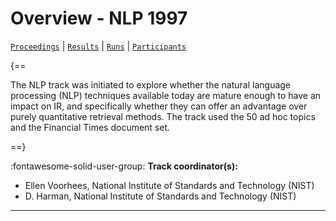 # Overview - NLP 1997

[`Proceedings`](./proceedings.md) | [`Results`](./results.md) | [`Runs`](./runs.md) | [`Participants`](./participants.md)

{==

The NLP track was initiated to explore whether the natural language processing (NLP) techniques available today are mature enough to have an impact on IR, and specifically whether they can offer an advantage over purely quantitative retrieval methods. The track used the 50 ad hoc topics and the Financial Times document set.

==}

:fontawesome-solid-user-group: **Track coordinator(s):**

- Ellen Voorhees, National Institute of Standards and Technology (NIST) 
- D. Harman, National Institute of Standards and Technology (NIST) 



---

